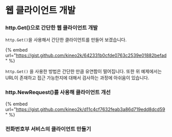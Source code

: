 # 웹 클라이언트 개발

### http.Get()으로 간단한 웹 클라이언트 개발

`http.Get()`을 사용해서 간단한 클라이언트를 만들어 보겠습니다.

{% embed url="https://gist.github.com/kineo2k/642331b0cfde0763c2539e01882befad" %}

`http.Get()` 을 사용한 방법은 간단한 만큼 유연함이 떨어집니다. 또한 위 예제에서는 URL이 존재하고 접근 가능한지에 대해서 검사하는 과정에 아쉬움이 있습니다.



### http.NewRequest()를 사용해 클라이언트 개선

{% embed url="https://gist.github.com/kineo2k/d11c4cf7632feab3a86d719edd8dcd59" %}

### 전화번호부 서비스의 클라이언트 만들기

